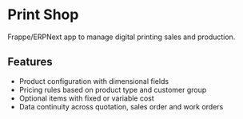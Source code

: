# Print Shop

Frappe/ERPNext app to manage digital printing sales and production.

## Features

- Product configuration with dimensional fields
- Pricing rules based on product type and customer group
- Optional items with fixed or variable cost
- Data continuity across quotation, sales order and work orders

